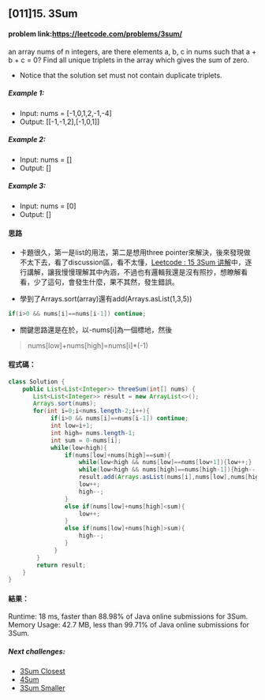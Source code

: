 ## [011]15. 3Sum

#### problem link:https://leetcode.com/problems/3sum/

an array nums of n integers, are there elements a, b, c in nums such that a + b + c = 0? Find all unique triplets in the array which gives the sum of zero.

- Notice that the solution set must not contain duplicate triplets.

##### Example 1:

- Input: nums = [-1,0,1,2,-1,-4]
- Output: [[-1,-1,2],[-1,0,1]]

##### Example 2:

- Input: nums = []
- Output: []

##### Example 3:

- Input: nums = [0]
- Output: []

#### 思路

- 卡題很久，第一是list的用法，第二是想用three pointer來解決，後來發現做不太下去，看了discussion區，看不太懂，[Leetcode : 15 3Sum 讲解](https://www.youtube.com/watch?v=mNzUMPBiRX4&ab_channel=Cspiration%E5%AE%98%E6%96%B9%E9%A2%91%E9%81%93)中，逐行講解，讓我慢慢理解其中內涵，不過也有邏輯我還是沒有照抄，想瞭解看看，少了這句，會發生什麼，果不其然，發生錯誤。

- 學到了Arrays.sort(array)還有add(Arrays.asList(1,3,5))


```java
if(i>0 && nums[i]==nums[i-1]) continue;
```
- 關鍵思路還是在於，以-nums[i]為一個標地，然後
> nums[low]+nums[high]=nums[i]*(-1)

#### 程式碼：

```java
class Solution {
    public List<List<Integer>> threeSum(int[] nums) {
       List<List<Integer>> result = new ArrayList<>();
       Arrays.sort(nums);
       for(int i=0;i<nums.length-2;i++){
            if(i>0 && nums[i]==nums[i-1]) continue;
            int low=i+1;
            int high= nums.length-1;
            int sum = 0-nums[i];
            while(low<high){
                if(nums[low]+nums[high]==sum){
                    while(low<high && nums[low]==nums[low+1]){low++;}
                    while(low<high && nums[high]==nums[high-1]){high--;}
                    result.add(Arrays.asList(nums[i],nums[low],nums[high]));
                    low++;
                    high--;
                }
                else if(nums[low]+nums[high]<sum){
                    low++;
                }
                else if(nums[low]+nums[high]>sum){
                    high--;
                }
             }
        }
        return result;
    }
}
```

#### 結果：
Runtime: 18 ms, faster than 88.98% of Java online submissions for 3Sum.
Memory Usage: 42.7 MB, less than 99.71% of Java online submissions for 3Sum.

##### Next challenges:
- [3Sum Closest](https://leetcode.com/problems/3sum-closest/)
- [4Sum](https://leetcode.com/problems/4sum/)
- [3Sum Smaller](https://leetcode.com/problems/3sum-smaller/)